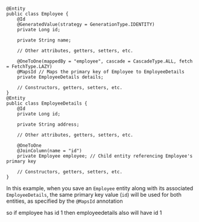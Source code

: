 ```
@Entity
public class Employee {
    @Id
    @GeneratedValue(strategy = GenerationType.IDENTITY)
    private Long id;

    private String name;

    // Other attributes, getters, setters, etc.

    @OneToOne(mappedBy = "employee", cascade = CascadeType.ALL, fetch = FetchType.LAZY)
    @MapsId // Maps the primary key of Employee to EmployeeDetails
    private EmployeeDetails details;

    // Constructors, getters, setters, etc.
}
@Entity
public class EmployeeDetails {
    @Id
    private Long id;

    private String address;

    // Other attributes, getters, setters, etc.

    @OneToOne
    @JoinColumn(name = "id")
    private Employee employee; // Child entity referencing Employee's primary key

    // Constructors, getters, setters, etc.
}

```
In this example, when you save an `Employee` entity along with its associated `EmployeeDetails`, the same primary key value (`id`) will be used for both entities, as specified by the `@MapsId` annotation

so if employee has id 1 then employeedetails also will have id 1
